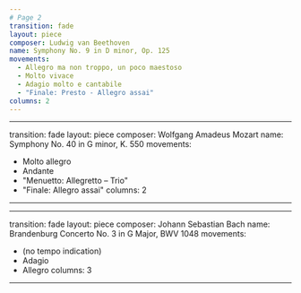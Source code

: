 ```yaml
---
# Page 2
transition: fade
layout: piece
composer: Ludwig van Beethoven
name: Symphony No. 9 in D minor, Op. 125
movements:
  - Allegro ma non troppo, un poco maestoso
  - Molto vivace
  - Adagio molto e cantabile
  - "Finale: Presto - Allegro assai"
columns: 2
---
```

---
transition: fade
layout: piece
composer: Wolfgang Amadeus Mozart
name: Symphony No. 40 in G minor, K. 550
movements:
  - Molto allegro
  - Andante
  - "Menuetto: Allegretto – Trio"
  - "Finale: Allegro assai"
columns: 2
---
---
transition: fade
layout: piece
composer: Johann Sebastian Bach
name: Brandenburg Concerto No. 3 in G Major, BWV 1048
movements:
  - (no tempo indication)
  - Adagio
  - Allegro
columns: 3
---
